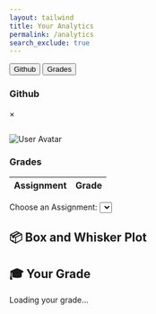 ```yaml
---
layout: tailwind
title: Your Analytics
permalink: /analytics
search_exclude: true
---
```


<link rel="stylesheet" href="https://cdnjs.cloudflare.com/ajax/libs/animate.css/4.1.1/animate.min.css"/>
<div class="tab flex border border-gray-300 rounded-t-lg overflow-hidden">
    <button class="tablinks bg-transparent float-left border-none outline-none cursor-pointer px-4 py-3 text-lg hover:bg-gray-600 transition duration-300" onclick="openTab(event, 'Github')">Github</button>
    <button class="tablinks bg-transparent float-left border-none outline-none cursor-pointer px-4 py-3 text-lg hover:bg-gray-600 transition duration-300" onclick="openTab(event, 'Grades')">Grades</button>
</div>
<div id="Github" class="tabcontent hidden p-3 border border-gray-300 border-t-0 rounded-b-lg bg-green-900">
    <h3 class="pl-8 animate__animated animate__fadeIn">Github</h3>
    <!-- Modal Structure -->
    <div id="dataModal" class="modal hidden fixed z-10 left-0 top-0 w-full h-full overflow-auto bg-black bg-opacity-40 pt-16">
        <div class="modal-content bg-slate-700 mx-auto my-20 p-5 border border-gray-400 w-4/5 rounded-lg shadow-md shadow-red-500">
            <span class="close float-right text-gray-400 text-2xl font-bold hover:text-black cursor-pointer">&times;</span>
            <pre id="modalData"></pre>
        </div>
    </div>
    <!-- Analytics Page -->
    <div class="container flex justify-start w-full max-w-[1200px] py-5 box-border animate__animated animate__fadeIn">
        <div id="profile" class="profile flex items-start max-w-[800px] w-full bg-slate-800 p-5 rounded-lg shadow-md">
            <div class="left-side flex flex-col items-start mr-5">
                <img id="avatar" class="avatar rounded-full w-[100px] h-[100px] mb-5" src="" alt="User Avatar">
                <p id="username"></p>
            </div>
            <div class="details">
                <p id="profile-url"></p>
                <p id="issues-count"></p>
                <p id="prs-count"></p>
                <p id="commits-count"></p>
                <p id="line-change"></p>
                <p id="repos-url"></p>
                <p id="public-repos"></p>
                <p id="public-gists"></p>
                <p id="followers"></p>
                <p id="following"></p>
            </div>
        </div>
        <!-- Commit cards will be inserted here -->
        <div id="commitCardsContainer" style="margin-top: 20px;"></div>
    </div>
</div>

<!-- Grades Tab -->
<div id="Grades" class="tabcontent hidden p-3 border border-gray-300 border-t-0 rounded-b-lg">
    <h3 class="pl-8 animate__animated animate__fadeIn">Grades</h3>
    <div class="container flex justify-start w-full max-w-[1200px] py-5 box-border">
        <div class="components w-full">
            <table id="gradesTable" class="styled-table w-full border border-collapse table-auto text-left">
                <thead>
                    <tr class="bg-gray-200">
                        <th class="px-4 py-2 border">Assignment</th>
                        <th class="px-4 py-2 border">Grade</th>
                    </tr>
                </thead>
                <tbody>
                    <!-- Dynamic content will be inserted here -->
                </tbody>
            </table>
            <label for="assignmentSelect" class="block mt-4 mb-2 font-medium">Choose an Assignment:</label>
            <select id="assignmentSelect" class="border border-gray-300 rounded-md px-3 py-2 mb-6"></select>
            <!-- Box and Whisker Plot Section -->
            <div class="chart-section mb-6" id="boxPlotSection">
                <h2 class="text-xl font-semibold mb-2">📦 Box and Whisker Plot</h2>
                <div id="boxPlot"></div>
            </div>
            <div class="chart-section" id="userGradeSection">
                <h2 class="text-xl font-semibold mb-2">🎓 Your Grade</h2>
                <p id="userGrade">Loading your grade...</p>
            </div>
        </div>
    </div>
</div>

<script>
    function openTab(evt, tabName) {
        var i, tabcontent, tablinks;
        tabcontent = document.getElementsByClassName("tabcontent");
        for (i = 0; i < tabcontent.length; i++) {
            tabcontent[i].style.display = "none";
        }
        tablinks = document.getElementsByClassName("tablinks");
        for (i = 0; i < tablinks.length; i++) {
            tablinks[i].className = tablinks[i].className.replace(" active", "");
        }
        document.getElementById(tabName).style.display = "block";
        evt.currentTarget.className += " active";
    }
</script>

<script type="module">
    import { pythonURI, fetchOptions } from '{{ site.baseurl }}/assets/js/api/config.js';

    const profileLinksUrl = `${pythonURI}/api/analytics/github/user/profile_links`;
    const userProfileUrl = `${pythonURI}/api/analytics/github/user`;
    const commitsUrl = `${pythonURI}/api/analytics/github/user/commits`;
    const prsUrl = `${pythonURI}/api/analytics/github/user/prs`;
    const issuesUrl = `${pythonURI}/api/analytics/github/user/issues`;

    async function fetchData() {
        try {
            const profileLinksRequest = fetch(profileLinksUrl, fetchOptions);
            const userProfileRequest = fetch(userProfileUrl, fetchOptions);
            const commitsRequest = fetch(commitsUrl, fetchOptions);
            const prsRequest = fetch(prsUrl, fetchOptions);
            const issuesRequest = fetch(issuesUrl, fetchOptions);

            const [profileLinksResponse, userProfileResponse, commitsResponse, prsResponse, issuesResponse] = await Promise.all([
                profileLinksRequest,
                userProfileRequest,
                commitsRequest,
                prsRequest,
                issuesRequest
            ]);

            if (!profileLinksResponse.ok || !userProfileResponse.ok || !commitsResponse.ok || !prsResponse.ok || !issuesResponse.ok) {
                throw new Error('Failed to fetch one or more resources');
            }

            const profileLinks = await profileLinksResponse.json();
            const userProfile = await userProfileResponse.json();
            const commitsData = await commitsResponse.json();
            const prsData = await prsResponse.json();
            const issuesData = await issuesResponse.json();

            const commitsArray = commitsData.details_of_commits || [];
            const commitsCount = commitsData.total_commit_contributions || 0;
            const prsArray = prsData.pull_requests || [];
            const prsCount = prsArray.length || 0;
            const issuesArray = issuesData.issues || [];
            const issuesCount = issuesArray.length || 0;

            const username = userProfile.login || 'N/A';
            const profileUrl = profileLinks.profile_url || 'N/A';
            const avatarUrl = userProfile.avatar_url || '';
            const publicReposUrl = profileLinks.repos_url || 'N/A';
            const publicRepos = userProfile.public_repos || 'N/A';
            const publicGists = userProfile.public_gists || 'N/A';
            const followers = userProfile.followers || 'N/A';
            const following = userProfile.following || 'N/A';

            document.getElementById('avatar').src = avatarUrl;
            document.getElementById('username').textContent = `Username: ${username}`;
            document.getElementById('profile-url').innerHTML = `Profile URL: <a href="${profileUrl}" target="_blank">${profileUrl}</a>`;
            document.getElementById('public-repos').textContent = `Public Repos: ${publicRepos}`;
            document.getElementById('public-gists').textContent = `Public Gists: ${publicGists}`;
            document.getElementById('followers').textContent = `Followers: ${followers}`;
            document.getElementById('following').textContent = `Following: ${following}`;

            document.getElementById('commits-count').innerHTML = '<a href="#" class="info-link"><i class="fas fa-info-circle info-icon"></i></a>' + `Commits: ${commitsCount}`;
            document.querySelector('#commits-count .info-link').addEventListener('click', (event) => {
                event.preventDefault();
                showModal(commitsArray);
            });

            document.getElementById('prs-count').innerHTML = '<a href="#" class="info-link"><i class="fas fa-info-circle info-icon"></i></a>' + `Pull Requests: ${prsCount}`;
            document.querySelector('#prs-count .info-link').addEventListener('click', (event) => {
                event.preventDefault();
                showModal(prsArray);
            });

            document.getElementById('issues-count').innerHTML = '<a href="#" class="info-link"><i class="fas fa-info-circle info-icon"></i></a>' + `Issues: ${issuesCount}`;
            document.querySelector('#issues-count .info-link').addEventListener('click', (event) => {
                event.preventDefault();
                showModal(issuesArray);
            });

            // 🔽 Add this to render commit cards beneath profile
            console.log("Sample commit:", commitsArray[0]);

            renderCommitCards(commitsArray, username);

        } catch (error) {
            console.error('Error fetching data:', error);
        }
    }

    function renderCommitCards(commitsArray, username) {
        const container = document.getElementById("commitCardsContainer");
        container.innerHTML = ""; // Clear old cards

        if (!commitsArray.length) {
            container.innerHTML = `<p>No recent commits found.</p>`;
            return;
        }

        // Flatten all commits from contributions.nodes
        let allCommits = [];
        for (const item of commitsArray) {
            const repo = item.repository?.nameWithOwner || "Unknown Repo";
            const nodes = item.contributions?.nodes || [];

            for (const node of nodes) {

                console.log("Commit node:", node);

                allCommits.push({
                    repo,
                    message: `🧾 ${node.commitCount} commit${node.commitCount > 1 ? 's' : ''}`,

                    date: node.occurredAt || node.committedDate || node.pushedDate || "Unknown date"
                });
            }
        }

        // Sort by date (most recent first)
        allCommits.sort((a, b) => new Date(b.date) - new Date(a.date));

        // Render top 10
        allCommits.slice(0, 10).forEach((commit, index) => {
            const card = document.createElement("div");
            card.className = "card animate__animated animate__fadeInUp";
            card.style.backgroundColor = "#34495e";
            card.style.color = "#fff";
            card.style.padding = "15px";
            card.style.borderRadius = "10px";
            card.style.marginBottom = "10px";
            card.style.boxShadow = "0 4px 6px rgba(0, 0, 0, 0.1)";
            card.style.animationDelay = `${index * 0.1}s`;

            const repoLink = document.createElement("a");
            repoLink.href = `https://github.com/${commit.repo}`;
            repoLink.target = "_blank";
            repoLink.textContent = commit.repo;
            repoLink.style.color = "#1abc9c";
            repoLink.style.textDecoration = "none";

            const message = document.createElement("p");
            message.textContent = `📝 ${commit.message}`;

            let dateStr = "Unknown time";
            const parsed = Date.parse(commit.date);
            if (!isNaN(parsed)) {
                dateStr = new Date(parsed).toLocaleString();
            }

            const dateElement = document.createElement("p");
            const dateOnly = new Date(commit.date).toLocaleDateString(undefined, {
                year: 'numeric',
                month: 'short',
                day: 'numeric'
            });
            dateElement.textContent = `📅 ${dateOnly}`;

            dateElement.style.fontSize = "0.9em";
            dateElement.style.color = "#bbb";

            card.appendChild(repoLink);
            card.appendChild(message);
            card.appendChild(dateElement);

            container.appendChild(card);
        });
    }

    function jsonToHtml(json) {
        const jsonString = JSON.stringify(json, null, 2);
        const urlPattern = /(https?:\/\/[^\s]+)/g;
        return jsonString.replace(urlPattern, '<a href="$1" target="_blank">$1</a>');
    }

    function showModal(data) {
        const modal = document.getElementById('dataModal');
        const modalData = document.getElementById('modalData');
        const closeBtn = document.getElementsByClassName('close')[0];

        modalData.innerHTML = jsonToHtml(data);
        modal.style.display = 'block';

        closeBtn.onclick = function () {
            modal.style.display = 'none';
        };

        window.onclick = function (event) {
            if (event.target == modal) {
                modal.style.display = 'none';
            }
        };
    }

    fetchData();
</script>


<script type="module" src="https://unpkg.com/ionicons@7.1.0/dist/ionicons/ionicons.esm.js"></script>
<script nomodule src="https://unpkg.com/ionicons@7.1.0/dist/ionicons/ionicons.js"></script>
<script src="https://cdn.jsdelivr.net/npm/chart.js"></script>
<script src="https://cdn.plot.ly/plotly-latest.min.js"></script>

<script type="module">
    import { pythonURI, javaURI, fetchOptions } from '{{site.baseurl}}/assets/js/api/config.js';

    function calculateAverageDuration(timeIn) {
        const visits = timeIn.split(',');
        let totalDuration = 0;
        visits.forEach(visit => {
            const [checkIn, checkOut] = visit.split('-');
            const formatTime = time => time.padStart(5, '0');
            const checkInTime = new Date('1970-01-01T' + formatTime(checkIn)).getTime();
            const checkOutTime = new Date('1970-01-01T' + formatTime(checkOut)).getTime();
            totalDuration += (checkOutTime - checkInTime) / 1000 / 60;
        });
        return totalDuration / visits.length;
    }

    function getTinkle(personName) {
        fetch(`${javaURI}/api/tinkle/${personName}`, { ...fetchOptions, credentials: 'include' })
            .then(response => response.ok ? response.json() : null)
            .then(data => {
                if (!data) return;
                const timeIn = data.timeIn;
                document.getElementById('num-times').textContent = timeIn.split(',').length;
                document.getElementById('avg-duration').textContent = calculateAverageDuration(timeIn).toFixed(2);
                updateChart(timeIn);
            })
            .catch(console.error);
    }

    function getPerson() {
        fetch(`${javaURI}/api/person/get`, { ...fetchOptions, credentials: 'include' })
            .then(response => response.ok ? response.json() : null)
            .then(data => { if (data) getTinkle(encodeURIComponent(data.name)); })
            .catch(console.error);
    }

    function getPeriod(time) {
        const periods = [
            ['08:35', '09:41'],
            ['09:46', '10:55'],
            ['11:37', '12:43'],
            ['13:18', '14:24'],
            ['14:29', '15:35']
        ];
        const t = new Date('1970-01-01T' + time).getTime();
        return periods.findIndex(([start, end]) => t >= new Date('1970-01-01T' + start).getTime() && t <= new Date('1970-01-01T' + end).getTime()) + 1;
    }

    function updateChart(timeIn) {
        const periodCounts = Array(5).fill(0);
        timeIn.split(',').forEach(visit => {
            const checkIn = visit.split('-')[0];
            const period = getPeriod(checkIn);
            if (period) periodCounts[period - 1]++;
        });
        new Chart(ctx, {
            type: 'bar',
            data: {
                labels: ['P1', 'P2', 'P3', 'P4', 'P5'],
                datasets: [{
                    label: 'Bathroom Usage',
                    data: periodCounts,
                    backgroundColor: 'rgba(54, 162, 235, 0.5)',
                    borderColor: 'rgba(54, 162, 235, 1)',
                    borderWidth: 1
                }]
            },
            options: { scales: { y: { beginAtZero: true } } }
        });
    }

    window.addEventListener('load', getPerson);
</script>

<script type="module">
    import { javaURI, fetchOptions } from '{{site.baseurl}}/assets/js/api/config.js';
    let userId = -1;
    let grades = [];
    let assignment;

    function populateTable(grades) {
        const tableBody = document.getElementById("gradesTable").getElementsByTagName("tbody")[0];
        
        tableBody.innerHTML = "";

        grades.forEach(stugrade => {
            let row = tableBody.insertRow();

            let cell1 = row.insertCell(0);
            cell1.textContent = stugrade[1];

            let cell2 = row.insertCell(1);
            cell2.textContent = stugrade[0];
        });

        displayAverage(grades);
    }

    function displayAverage(grades) {
        let total = 0;
        let count = grades.length;

        grades.forEach(stugrade => {
            total += parseFloat(stugrade[0]); 
        });

        let average = (total / count).toFixed(2); 

        const averageDiv = document.getElementById("averageDiv");
        if (averageDiv) {
            averageDiv.innerHTML = `<strong>Average Grade: ${average}</strong>`;
        } else {
            const newAverageDiv = document.createElement("div");
            newAverageDiv.id = "averageDiv";
            newAverageDiv.innerHTML = `<strong>Average Grade: ${average}</strong>`;
            document.body.appendChild(newAverageDiv);
        }
    }

    async function getUserId() {
        const url_persons = `${javaURI}/api/person/get`;
        await fetch(url_persons, fetchOptions)
            .then(response => {
                if (!response.ok) {
                    throw new Error(`Spring server response: ${response.status}`);
                }
                return response.json();
            })
            .then(data => {
                userId = data.id;
            })
            .catch(error => {
                console.error("Java Database Error:", error);
            });
    }

    async function fetchAssignmentbyId(assignmentId) {
        try {
            const response = await fetch(javaURI + "/api/assignments/" + String(assignmentId), {
                method: 'GET',
                headers: {
                    'Content-Type': 'application/json',
                }
            });

            if (!response.ok) {
                throw new Error(`Failed to fetch assignments: ${response.statusText}`);
            }

            const assignment = await response.text();
            return assignment;  

        } catch (error) {
            console.error('Error fetching assignments:', error);
        }
    }

    async function getGrades() {
        const urlGrade = javaURI + '/api/synergy/grades';

        try {
            const response = await fetch(urlGrade, {
                method: 'GET',
                credentials: 'include',
            });

            if (!response.ok) {
                throw new Error('Failed to get data: ' + response.statusText);
            }

            const data = await response.json();
            await getUserId();  

            for (const grade of data) {
                if (grade.studentId == userId) {
                    let stugrade = [];
                    stugrade.push(grade.grade);
                    
                    const assignmentDetails = await fetchAssignmentbyId(grade.assignmentId);
                    stugrade.push(assignmentDetails);
                    
                    grades.push(stugrade);
                }
            }

            populateTable(grades);

        } catch (error) {
            console.error('Error fetching grades:', error);
        }
    }

    window.onload = async function() {
        await getUserId();
        await getGrades(); 
    };
</script>

<script type="module">
    import { javaURI, fetchOptions } from '{{ site.baseurl }}/assets/js/api/config.js';
    document.getElementById('assignmentSelect').addEventListener('change', fetchGrades);

    async function loadAssignments() {
        const options = {
            URL: `${javaURI}/api/synergy/grades`,
            method: "GET",
            cache: "no-cache",
        };
        console.log(options.URL);
        try {
            const response = await fetch(options.URL, fetchOptions);
            if (!response.ok) {
                throw new Error(`Failed to load assignments: ${response.status}`);
            }
            const responseData = await response.json();
            const assignmentIds = [...new Set(responseData.map(item => item.assignmentId))];
            console.log("API Response Data:", responseData);
            console.log("assignment IDS:", assignmentIds);
            const assignmentSelect = document.getElementById('assignmentSelect');
            assignmentSelect.innerHTML = "";
            assignmentIds.forEach(id => {
                const option = document.createElement('option');
                option.value = id;
                option.text = `Assignment ${id}`;
                assignmentSelect.add(option);
            });
        } catch (error) {
            console.error(error.message);
        }
    }

    async function fetchGrades() {
        const assignmentId = document.getElementById('assignmentSelect').value;
        const options = {
            method: "GET",
            cache: "no-cache",
        };
        try {
            const gradesResponse = await fetch(`${javaURI}/api/analytics/assignment/${assignmentId}/grades`, fetchOptions);
            if (!gradesResponse.ok) {
                throw new Error(`Failed to fetch grades data: ${gradesResponse.status}`);
            }
            const gradesText = await gradesResponse.text();
            console.log("Grades Response Text:", gradesText);
            if (!gradesText) {
                throw new Error("Response body is empty");
            }
            const gradesData = JSON.parse(gradesText);
            const grades = gradesData.grades;
            console.log("grades:", grades);
            const userResponse = await fetch(`${javaURI}/api/analytics/assignment/${assignmentId}/student/grade`, fetchOptions);
            if (!userResponse.ok) {
                throw new Error(`Failed to fetch user-specific grades: ${userResponse.status}`);
            }
            const userData = await userResponse.json();
            console.log("Grades Data:", grades);
            console.log("User Data:", userData);
            createBoxPlot(grades, userData);
            showCharts();
            displayUserData(userData);
        } catch (error) {
            console.error("Error fetching or parsing grades:", error.message);
        }
    }

    let thereIsABoxPlot = false;
    function createBoxPlot(grades, userData) {
        if (!thereIsABoxPlot) {
            thereIsABoxPlot = true;
        } else {
            Plotly.purge(document.getElementById("boxPlot"));
        }
        const trace = {
            y: grades,
            type: 'box',
            name: 'Grades',
            marker: { color: 'rgba(255, 193, 7, 0.6)' },
            line: { color: '#ffa726' }
        };
        const userTrace = {
            y: [userData],
            x: ['Grades'],  // Ensures the dot aligns with the box plot's category
            mode: 'markers',
            name: 'Your Grade',
            marker: { color: 'red', size: 10 }
        };

        const data = [trace, userTrace];
        const layout = {
            title: 'Grades Box and Whisker Plot',
            titlefont: { color: '#ffa726' },
            yaxis: { title: 'Grades', zeroline: false, color: '#ffffff' },
            paper_bgcolor: '#2c2c2e',
            plot_bgcolor: '#2c2c2e'
        };
        Plotly.newPlot('boxPlot', data, layout);
    }

    function showCharts() {
        document.getElementById('boxPlotSection').classList.add('visible');
    }

    window.onload = loadAssignments;

    function displayUserData(userData) {
        const userGradeElement = document.getElementById('userGrade');
        if (userData) {
            userGradeElement.textContent = `Your grade for this assignment is: ${userData}`;
        } else {
            console.warn("Unexpected User Data Structure:", userData);
            userGradeElement.textContent = "No grade available for this assignment.";
        }
    }
</script>